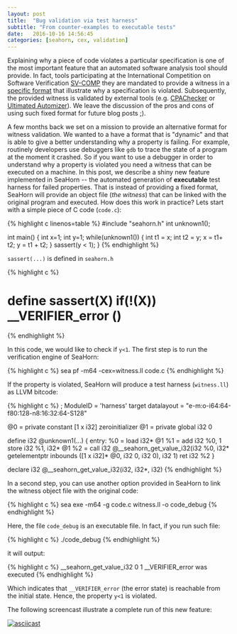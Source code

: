 ```yaml
---
layout: post
title:  "Bug validation via test harness"
subtitle: "From counter-examples to executable tests"
date:   2016-10-16 14:56:45
categories: [seahorn, cex, validation]
---
```


Explaining why a piece of code violates a particular specification is one of the most important feature that an automated software analysis tool should provide. In fact, tools participating at the International Competition on Software Verification [SV-COMP](http://sv-comp.sosy-lab.org/2017/) they are mandated to provide a witness in a [specific format](https://github.com/sosy-lab/sv-witnesses/) that illustrate why a specification is violated. Subsequently, the provided witness is validated by external tools (e.g. [CPAChecker](https://cpachecker.sosy-lab.org/) or [Ultimated Automizer](https://monteverdi.informatik.uni-freiburg.de/tomcat/Website/?ui=tool&tool=automizer)). We leave the discussion of the pros and cons of using such fixed format for future blog posts ;).

A few months back we set on a mission to provide an alternative format for witness validation. We wanted to a have a format that is "dynamic" and that is able to give a better understanding why a property is failing. For example, routinely developers use debuggers like `gdb` to trace the state of a  program at the moment it crashed. So if you want to use a debugger in order to understand why a property is violated you need a witness that can be executed on a machine. In this post, we describe a shiny new feature implemented in SeaHorn -- the automated generation of **executable** test harness for failed properties. That is instead of providing a fixed format, SeaHorn will provide an object file (*the witness*) that can be linked with the original program and executed. How does this work in practice? Lets start with a simple piece of C code (`code.c`):

{% highlight c linenos=table %}
#include "seahorn.h"
int unknown1();

 int main() {
 int x=1; int y=1;
 while(unknown1()) {
   int t1 = x;
   int t2 = y;
   x = t1+ t2;
   y = t1 + t2;
  }
   sassert(y < 1);
 }
{% endhighlight %}

 `sassert(...)` is defined in `seahorn.h`

{% highlight c %}
 # define sassert(X) if(!(X)) __VERIFIER_error ()
{% endhighlight %}

In this code, we would like to check if `y<1`. The first step is to run the verification engine of SeaHorn:

{% highlight c %}
sea pf -m64 -cex=witness.ll code.c
{% endhighlight %}

If the property is violated, SeaHorn will produce a test harness (`witness.ll`) as LLVM bitcode:

{% highlight c %}
; ModuleID = 'harness'
target datalayout = "e-m:o-i64:64-f80:128-n8:16:32:64-S128"

@0 = private constant [1 x i32] zeroinitializer
@1 = private global i32 0

define i32 @unknown1(...) {
entry:
  %0 = load i32* @1
  %1 = add i32 %0, 1
  store i32 %1, i32* @1
  %2 = call i32 @__seahorn_get_value_i32(i32 %0, i32* getelementptr
                                    inbounds ([1 x i32]* @0, i32 0, i32 0),
                                    i32 1)
  ret i32 %2
}

declare i32 @__seahorn_get_value_i32(i32, i32*, i32)
{% endhighlight %}

In a second step, you can use another option provided in SeaHorn to link the witness object file with the original code:

{% highlight c %}
sea exe -m64 -g code.c witness.ll -o code_debug
{% endhighlight %}

Here, the file `code_debug` is an executable file. In fact, if you run such file:

{% highlight c %}
./code_debug
{% endhighlight %}

it will output:

{% highlight c %}
__seahorn_get_value_i32 0 1
__VERIFIER_error was executed
{% endhighlight %}

Which indicates that `__VERIFIER_error` (the error state) is reachable from the initial state. Hence, the property `y<1` is violated.

The following screencast illustrate a complete run of this new feature:

[![asciicast](https://asciinema.org/a/5jer5yp602ys6x885yl2674yw.png)](https://asciinema.org/a/5jer5yp602ys6x885yl2674yw)
